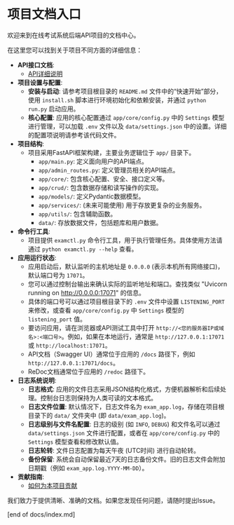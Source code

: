 # 项目文档入口

欢迎来到在线考试系统后端API项目的文档中心。

在这里您可以找到关于项目不同方面的详细信息：

-   **API接口文档**:
    -   [API详细说明](./api/index.md)
-   **项目设置与配置**:
    -   **安装与启动**: 请参考项目根目录的 `README.md` 文件中的“快速开始”部分，使用 `install.sh` 脚本进行环境初始化和依赖安装，并通过 `python run.py` 启动应用。
    -   **核心配置**: 应用的核心配置通过 `app/core/config.py` 中的 `Settings` 模型进行管理，可以加载 `.env` 文件以及 `data/settings.json` 中的设置。详细的配置项说明请参考该代码文件。
-   **项目结构**:
    -   项目采用FastAPI框架构建，主要业务逻辑位于 `app/` 目录下。
        -   `app/main.py`: 定义面向用户的API端点。
        -   `app/admin_routes.py`: 定义管理员相关的API端点。
        -   `app/core/`: 包含核心配置、安全、接口定义等。
        -   `app/crud/`: 包含数据存储和读写操作的实现。
        -   `app/models/`: 定义Pydantic数据模型。
        -   `app/services/`: (未来可能使用) 用于存放更复杂的业务服务。
        -   `app/utils/`: 包含辅助函数。
        -   `data/`: 存放数据文件，包括题库和用户数据。
-   **命令行工具**:
    -   项目提供 `examctl.py` 命令行工具，用于执行管理任务。具体使用方法请通过 `python examctl.py --help` 查看。
-   **应用运行状态**:
    -   应用启动后，默认监听的主机地址是 `0.0.0.0` (表示本机所有网络接口)，默认端口号为 `17071`。
    -   您可以通过控制台输出来确认实际的监听地址和端口。查找类似 "Uvicorn running on http://0.0.0.0:17071" 的信息。
    -   具体的端口号可以通过项目根目录下的 `.env` 文件中设置 `LISTENING_PORT` 来修改，或查看 `app/core/config.py` 中 `Settings` 模型的 `listening_port` 值。
    -   要访问应用，请在浏览器或API测试工具中打开 `http://<您的服务器IP或域名>:<端口号>`。例如，如果在本地运行，通常是 `http://127.0.0.1:17071` 或 `http://localhost:17071`。
    -   API文档（Swagger UI）通常位于应用的 `/docs` 路径下，例如 `http://127.0.0.1:17071/docs`。
    -   ReDoc文档通常位于应用的 `/redoc` 路径下。
-   **日志系统说明**:
    -   **日志格式**: 应用的文件日志采用JSON结构化格式，方便机器解析和后续处理。控制台日志则保持为人类可读的文本格式。
    -   **日志文件位置**: 默认情况下，日志文件名为 `exam_app.log`，存储在项目根目录下的 `data/` 文件夹中 (即 `data/exam_app.log`)。
    -   **日志级别与文件名配置**: 日志的级别 (如 `INFO`, `DEBUG`) 和文件名可以通过 `data/settings.json` 文件进行配置，或者在 `app/core/config.py` 中的 `Settings` 模型查看和修改默认值。
    -   **日志轮转**: 文件日志配置为每天午夜 (UTC时间) 进行自动轮转。
    -   **备份保留**: 系统会自动保留最近7天的日志备份文件。旧的日志文件会附加日期戳（例如 `exam_app.log.YYYY-MM-DD`）。
-   **贡献指南**:
    -   [如何为本项目贡献](./CONTRIBUTING.md)

我们致力于提供清晰、准确的文档。如果您发现任何问题，请随时提出Issue。

[end of docs/index.md]
